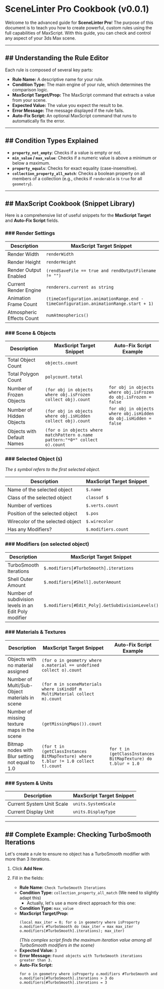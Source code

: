 # SceneLinter Pro Cookbook (v0.0.1)

Welcome to the advanced guide for **SceneLinter Pro**! The purpose of this document is to teach you how to create powerful, custom rules using the full capabilities of MaxScript. With this guide, you can check and control any aspect of your 3ds Max scene.

---
## ## Understanding the Rule Editor

Each rule is composed of several key parts:

* **Rule Name:** A descriptive name for your rule.
* **Condition Type:** The main engine of your rule, which determines the comparison logic.
* **MaxScript Target/Prop:** The MaxScript command that extracts a value from your scene.
* **Expected Value:** The value you expect the result to be.
* **Error Message:** The message displayed if the rule fails.
* **Auto-Fix Script:** An optional MaxScript command that runs to automatically fix the error.

---
## ## Condition Types Explained

* **`property_not_empty`**: Checks if a value is empty or not.
* **`min_value` / `max_value`**: Checks if a numeric value is above a minimum or below a maximum.
* **`property_equals`**: Checks for exact equality (case-insensitive).
* **`collection_property_all_match`**: Checks a boolean property on all members of a collection (e.g., checks if `renderable` is `true` for all `geometry`).

---
## ## MaxScript Cookbook (Snippet Library)

Here is a comprehensive list of useful snippets for the **MaxScript Target** and **Auto-Fix Script** fields.

### ### Render Settings

| Description                | MaxScript Target Snippet                               |
| -------------------------- | ------------------------------------------------------ |
| Render Width               | `renderWidth`                                          |
| Render Height              | `renderHeight`                                         |
| Render Output Enabled      | `(rendSaveFile == true and rendOutputFilename != "")`  |
| Current Render Engine      | `renderers.current as string`                          |
| Animation Frame Count      | `(timeConfiguration.animationRange.end - timeConfiguration.animationRange.start + 1)` |
| Atmospheric Effects Count  | `numAtmospherics()`                                    |

### ### Scene & Objects

| Description                        | MaxScript Target Snippet                                       | Auto-Fix Script Example                                           |
| ---------------------------------- | -------------------------------------------------------------- | ----------------------------------------------------------------- |
| Total Object Count                 | `objects.count`                                                |                                                                   |
| Total Polygon Count                | `polycount.total`                                              |                                                                   |
| Number of Frozen Objects           | `(for obj in objects where obj.isFrozen collect obj).count`    | `for obj in objects where obj.isFrozen do obj.isFrozen = false`   |
| Number of Hidden Objects           | `(for obj in objects where obj.isHidden collect obj).count`    | `for obj in objects where obj.isHidden do obj.isHidden = false` |
| Objects with Default Names         | `(for o in objects where matchPattern o.name pattern:"*0*" collect o).count` |                                                                   |

### ### Selected Object (`$`)

*The `$` symbol refers to the first selected object.*

| Description                  | MaxScript Target Snippet               |
| ---------------------------- | -------------------------------------- |
| Name of the selected object  | `$.name`                               |
| Class of the selected object | `classof $`                            |
| Number of vertices           | `$.verts.count`                        |
| Position of the selected object | `$.pos`                                |
| Wirecolor of the selected object | `$.wirecolor`                          |
| Has any Modifiers?           | `$.modifiers.count`                    |

### ### Modifiers (on selected object)

| Description                               | MaxScript Target Snippet                                |
| ----------------------------------------- | ------------------------------------------------------- |
| TurboSmooth Iterations                    | `$.modifiers[#TurboSmooth].iterations`                  |
| Shell Outer Amount                        | `$.modifiers[#Shell].outerAmount`                       |
| Number of subdivision levels in an Edit Poly modifier | `$.modifiers[#Edit_Poly].GetSubdivisionLevels()` |

### ### Materials & Textures

| Description                                      | MaxScript Target Snippet                                 | Auto-Fix Script Example                               |
| ------------------------------------------------ | -------------------------------------------------------- | ----------------------------------------------------- |
| Objects with no material assigned                | `(for o in geometry where o.material == undefined collect o).count` |                                                       |
| Number of Multi/Sub-Object materials in scene    | `(for m in sceneMaterials where isKindOf m MultiMaterial collect m).count` |                                                       |
| Number of missing texture maps in the scene      | `(getMissingMaps()).count`                               |                                                       |
| Bitmap nodes with Blur setting not equal to 1.0  | `(for t in (getClassInstances BitMapTexture) where t.blur != 1.0 collect t).count` | `for t in (getClassInstances BitMapTexture) do t.blur = 1.0` |

### ### System & Units

| Description                | MaxScript Target Snippet                               |
| -------------------------- | ------------------------------------------------------ |
| Current System Unit Scale  | `units.SystemScale`                                    |
| Current Display Unit       | `units.DisplayType`                                    |

---
## ## Complete Example: Checking TurboSmooth Iterations

Let's create a rule to ensure no object has a TurboSmooth modifier with more than 3 iterations.

1.  Click **Add New**.
2.  Fill in the fields:

    * **Rule Name:** `Check TurboSmooth Iterations`
    * **Condition Type:** `collection_property_all_match` (We need to slightly adapt this)
        * Actually, let's use a more direct approach for this one:
    * **Condition Type:** `max_value`
    * **MaxScript Target/Prop:**
        ```maxscript
        (local max_iter = 0; for o in geometry where isProperty o.modifiers #TurboSmooth do (max_iter = max max_iter o.modifiers[#TurboSmooth].iterations); max_iter)
        ```
        *(This complex script finds the maximum iteration value among all TurboSmooth modifiers in the scene)*
    * **Expected Value:** `3`
    * **Error Message:** `Found objects with TurboSmooth iterations greater than 3.`
    * **Auto-Fix Script:**
        ```maxscript
        for o in geometry where isProperty o.modifiers #TurboSmooth and o.modifiers[#TurboSmooth].iterations > 3 do o.modifiers[#TurboSmooth].iterations = 3
        ```
